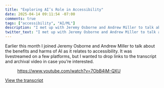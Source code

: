 ```yaml
---
title: "Exploring AI’s Role in Accessibility"
date: 2025-04-14 09:11:54 -07:00
comments: true
tags: ["accessibility", "AI/ML"]
description: "I met up with Jeremy Osborne and Andrew Miller to talk about the benefits and harms of AI as it relates to accessibility."
twitter_text: "I met up with Jeremy Osborne and Andrew Miller to talk about the benefits and harms of AI as it relates to accessibility."
---
```


Earlier this month I joined Jeremy Osborne and Andrew Miller to talk about the benefits and harms of AI as it relates to accessibility. It was livestreamed on a few platforms, but I wanted to drop links to the transcript and archival video in case you’re interested.

<!-- more -->

<figure>

https://www.youtube.com/watch?v=7ObB4jM-QXU

</figure>

[View the transcript](https://github.com/gymnasium/exploring-ais-role-in-accessibility)